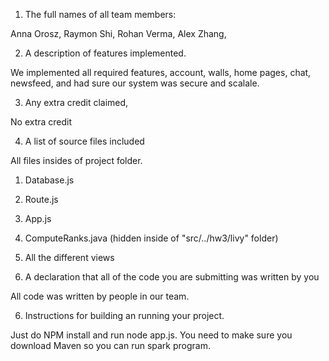 1) The full names of all team members:

Anna Orosz, Raymon Shi, Rohan Verma, Alex Zhang, 

2) A description of features implemented.

We implemented all required features, account, walls, home pages, chat, newsfeed, and had sure our system was secure and scalale.


3) Any extra credit claimed, 

No extra credit

4) A list of source files included

All files insides of project folder.

1) Database.js
2) Route.js
3) App.js
4) ComputeRanks.java (hidden inside of "src/../hw3/livy" folder)
6) All the different views


5) A declaration that all of the code you are submitting was written by you

All code was written by people in our team.

6) Instructions for building an running your project.

Just do NPM install and run node app.js. You need to make sure you download Maven so you can run spark program.
